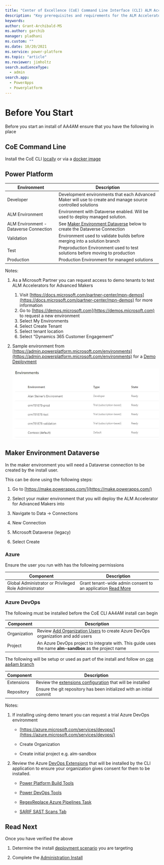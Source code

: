 ```yaml
---
title: "Center of Excellence (CoE) Command Line Interface (CLI) ALM Accelerator Before you start"
description: "Key prerequisites and requirements for the ALM Accelerator using the Center of Excellence (CoE) Command Line Interface (CLI)"
keywords: 
author: Grant-Archibald-MS
ms.author: garchib
manager: pladhani
ms.custom: ""
ms.date: 10/20/2021
ms.service: power-platform
ms.topic: "article"
ms.reviewer: jimholtz
search.audienceType: 
  - admin
search.app: 
  - PowerApps
  - Powerplatform
---
```


# Before You Start

Before you start an install of AA4AM ensure that you have the following in place

## CoE Command Line

Install the CoE CLI [locally](../install.md#local-install) or via a [docker image](../install.md#docker-install)

## Power Platform

Environment | Description
----------- | -------------
Developer | Development environments that each Advanced Maker will use to create and manage source controlled solutions
ALM Environment | Environment with Dataverse enabled. Will be used to deploy managed solution.
ALM Environment - Dataverse Connection | See [Maker Environment Dataverse](#maker-environment-dataverse) below to create the Dataverse Connection
Validation | Environment used to validate builds before merging into a solution branch              |
Test | Preproduction Environment used to test solutions before moving to production          |
Production | Production Environment for managed solutions                                          |

Notes:

1. As a Microsoft Partner you can request access to demo tenants to test ALM Accelerators for Advanced Makers
   1) Visit [https://docs.microsoft.com/partner-center/mpn-demos](https://docs.microsoft.com/partner-center/mpn-demos) for more information
   2) Go to [https://demos.microsoft.com](https://demos.microsoft.com) to request a new environment
   3) Select My Environments
   4) Select Create Tenant
   5) Select tenant location
   6) Select "Dynamics 365 Customer Engagement"

1. Sample environment from [https://admin.powerplatform.microsoft.com/environments](https://admin.powerplatform.microsoft.com/environments) for a [Demo Deployment](./scenarios/tenant-deployments.md#demonstration-deployment)

   ![Environments](../media/environments.jpg)

## Maker Environment Dataverse

In the maker environment you will need a Dataverse connection to be created by the install user.

This can be done using the following steps:

1. Go to [https://make.powerapps.com/](https://make.powerapps.com/)

2. Select your maker environment that you will deploy the ALM Accelerator for Advanced Makers into

3. Navigate to Data -> Connections

4. New Connection

5. Microsoft Dataverse (legacy)

6. Select Create

### Azure

Ensure the user you run with has the following permissions

Component | Description
--------- | ----------
Global Administrator or Privileged Role Administrator|Grant tenant-wide admin consent to an application [Read More](https://docs.microsoft.com/azure/active-directory/manage-apps/grant-admin-consent)

### Azure DevOps

The following must be installed before the CoE CLI AA4AM install can begin

Component | Description
--------- | ----------
Organization | Review [Add Organization Users](https://docs.microsoft.com/azure/devops/organizations/accounts/add-organization-users?view=azure-devops) to create Azure DevOps organization and add users
Project | An Azure DevOps project to integrate with. This guide uses the name **alm-sandbox** as the project name

The following will be setup or used as part of the install and follow on [coe aa4am branch](../help/aa4am/branch.md)

Component | Description
--------- | ----------
Extensions | Review the [extensions configuration](https://github.com/microsoft/coe-starter-kit/tree/main/coe-cli/config/AzureDevOpsExtensionsDetails.json) that will be installed
Repository | Ensure the git repository has been initialized with an initial commit

Notes:

1. If installing using demo tenant you can request a trial Azure DevOps environment

   - [https://azure.microsoft.com/services/devops/](https://azure.microsoft.com/services/devops/)

   - Create Organization

   - Create initial project e.g. alm-sandbox

1. Review the Azure [DevOps Extensions](../../config/AzureDevOpsExtensionsDetails.json) that will be installed by the CLI application to ensure your organization gives consent for them to be installed. 
   - [Power Platform Build Tools](https://marketplace.visualstudio.com/items?itemName=microsoft-IsvExpTools.PowerPlatform-BuildTools)

   - [Power DevOps Tools](https://marketplace.visualstudio.com/items?itemName=WaelHamze.xrm-ci-framework-build-tasks)

   - [RegexReplace Azure Pipelines Task](https://marketplace.visualstudio.com/items?itemName=knom.regexreplace-task)
  
   - [SARIF SAST Scans Tab](https://marketplace.visualstudio.com/items?itemName=sariftools.scans)

## Read Next

Once you have verified the above

1. Determine the install [deployment scenario](./scenarios/overview.md) you are targeting

1. Complete the [Administration Install](./admin-install.md)
